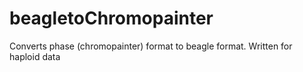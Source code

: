 # beagletoChromopainter
Converts phase (chromopainter) format to beagle format. Written for haploid data
